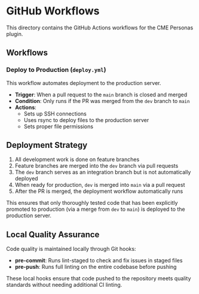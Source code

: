 # GitHub Workflows

This directory contains the GitHub Actions workflows for the CME Personas plugin.

## Workflows

### Deploy to Production (`deploy.yml`)

This workflow automates deployment to the production server.

- **Trigger**: When a pull request to the `main` branch is closed and merged
- **Condition**: Only runs if the PR was merged from the `dev` branch to `main`
- **Actions**:
  - Sets up SSH connections
  - Uses rsync to deploy files to the production server
  - Sets proper file permissions

## Deployment Strategy

1. All development work is done on feature branches
2. Feature branches are merged into the `dev` branch via pull requests
3. The `dev` branch serves as an integration branch but is not automatically deployed
4. When ready for production, `dev` is merged into `main` via a pull request
5. After the PR is merged, the deployment workflow automatically runs

This ensures that only thoroughly tested code that has been explicitly promoted to production (via a merge from `dev` to `main`) is deployed to the production server.

## Local Quality Assurance

Code quality is maintained locally through Git hooks:

- **pre-commit**: Runs lint-staged to check and fix issues in staged files
- **pre-push**: Runs full linting on the entire codebase before pushing

These local hooks ensure that code pushed to the repository meets quality standards without needing additional CI linting.
